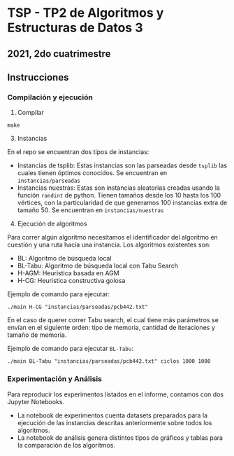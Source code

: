 # TSP - TP2 de Algoritmos y Estructuras de Datos 3
## 2021, 2do cuatrimestre


## Instrucciones


### Compilación y ejecución
1. Compilar 


```
make
```


3. Instancias


En el repo se encuentran dos tipos de instancias:
- Instancias de tsplib: Estas instancias son las parseadas desde ```tsplib``` las cuales tienen óptimos conocidos. Se encuentran en `instancias/parseadas`
- Instancias nuestras: Estas son instancias aleatorias creadas usando la función ```randint``` de python. Tienen tamaños desde los 10 hasta los 100 vértices, con la particularidad de que generamos 100 instancias extra de tamaño 50. Se encuentran en `instancias/nuestras`


4. Ejecución de algoritmos


Para correr algún algoritmo necesitamos el identificador del algoritmo en cuestión y una ruta hacia una instancia.
Los algoritmos existentes son: 
- BL: Algoritmo de búsqueda local
- BL-Tabu: Algoritmo de búsqueda local con Tabu Search
- H-AGM: Heuristica basada en AGM
- H-CG: Heuristica constructiva golosa


Ejemplo de comando para ejecutar:
```
./main H-CG "instancias/parseadas/pcb442.txt"
```


En el caso de querer correr Tabu search, el cual tiene más parámetros se envían en el siguiente orden: tipo de memoria, cantidad de iteraciones y tamaño de memoria. 


Ejemplo de comando para ejecutar ```BL-Tabu```:
```
./main BL-Tabu "instancias/parseadas/pcb442.txt" ciclos 1000 1000
```


### Experimentación y Análisis


Para reproducir los experimentos listados en el informe, contamos con dos Jupyter Notebooks.

- La notebook de experimentos cuenta datasets preparados para la ejecución de las instancias descritas anteriormente sobre todos los algoritmos.
- La notebook de análisis genera distintos tipos de gráficos y tablas para la comparación de los algoritmos.